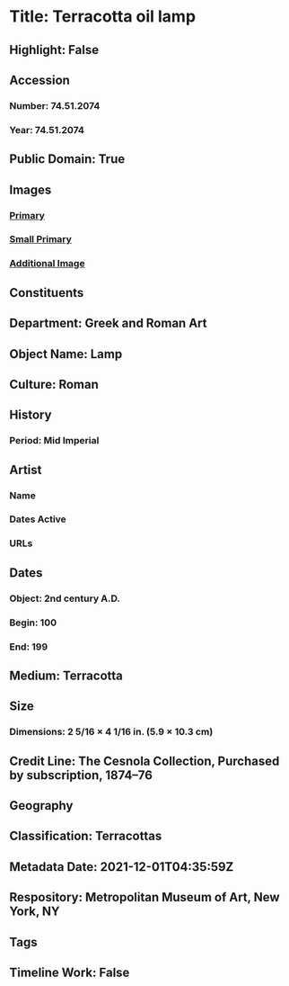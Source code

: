 # Title: Terracotta oil lamp
## Highlight: False
## Accession
### Number: 74.51.2074
### Year: 74.51.2074
## Public Domain: True
## Images
### [Primary](https://images.metmuseum.org/CRDImages/gr/original/DP-22527-116.jpg)
### [Small Primary](https://images.metmuseum.org/CRDImages/gr/web-large/DP-22527-116.jpg)
### [Additional Image](https://images.metmuseum.org/CRDImages/gr/original/DP861.jpg)
## Constituents
## Department: Greek and Roman Art
## Object Name: Lamp
## Culture: Roman
## History
### Period: Mid Imperial
## Artist
### Name
### Dates Active
### URLs
## Dates
### Object: 2nd century A.D.
### Begin: 100
### End: 199
## Medium: Terracotta
## Size
### Dimensions: 2 5/16 × 4 1/16 in. (5.9 × 10.3 cm)
## Credit Line: The Cesnola Collection, Purchased by subscription, 1874–76
## Geography
## Classification: Terracottas
## Metadata Date: 2021-12-01T04:35:59Z
## Respository: Metropolitan Museum of Art, New York, NY
## Tags
## Timeline Work: False